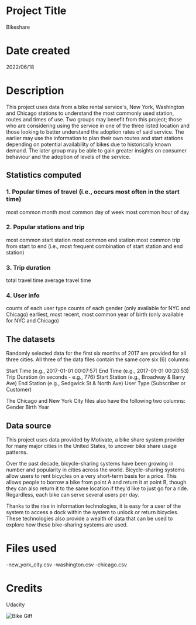 # Project Title
Bikeshare

# Date created
2022/06/18

# Description
This project uses data from a bike rental service's, New York, Washington and Chicago stations to understand the most commonly used station, routes and times of use. Two groups may benefit from this project; those who are considering using the service in one of the three listed location and those looking to better understand the adoption rates of said service. The earlier may use the information to plan their own routes and start stations depending on potential availability of bikes due to historically known demand. The later group may be able to gain greater insights on consumer behaviour and the adoption of levels of the service.

## Statistics computed

### 1. Popular times of travel (i.e., occurs most often in the start time)
most common month
most common day of week
most common hour of day

### 2. Popular stations and trip
most common start station
most common end station
most common trip from start to end (i.e., most frequent combination of start station and end station)

### 3. Trip duration
total travel time
average travel time

### 4. User info
counts of each user type
counts of each gender (only available for NYC and Chicago)
earliest, most recent, most common year of birth (only available for NYC and Chicago)

## The datasets
Randomly selected data for the first six months of 2017 are provided for all three cities. All three of the data files contain the same core six (6) columns:

Start Time (e.g., 2017-01-01 00:07:57)
End Time (e.g., 2017-01-01 00:20:53)
Trip Duration (in seconds - e.g., 776)
Start Station (e.g., Broadway & Barry Ave)
End Station (e.g., Sedgwick St & North Ave)
User Type (Subscriber or Customer)

The Chicago and New York City files also have the following two columns:
Gender
Birth Year

## Data source
This project uses data provided by Motivate, a bike share system provider for many major cities in the United States, to uncover bike share usage patterns.

Over the past decade, bicycle-sharing systems have been growing in number and popularity in cities across the world. Bicycle-sharing systems allow users to rent bicycles on a very short-term basis for a price. This allows people to borrow a bike from point A and return it at point B, though they can also return it to the same location if they'd like to just go for a ride. Regardless, each bike can serve several users per day.

Thanks to the rise in information technologies, it is easy for a user of the system to access a dock within the system to unlock or return bicycles. These technologies also provide a wealth of data that can be used to explore how these bike-sharing systems are used.

# Files used

-new_york_city.csv
-washington.csv
-chicago.csv

# Credits
Udacity

![Bike Giff](https://user-images.githubusercontent.com/107009822/177042621-f8b4f66c-dfc6-47ee-9686-5bc6f5afaac0.gif)
